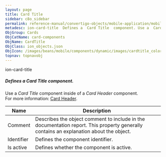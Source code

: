 ```yaml
---
layout: page
title: Card Title
sidebar: c8o_sidebar
permalink: reference-manual/convertigo-objects/mobile-application/mobile-components/card-components/card-title/
metadesc: ion-card-title  Defines a  Card Title  component. Use a  Card Title  component inside of a  Card Header  component.  For more information  <a href='ht
ObjGroup: Cards
ObjCatName: card-components
ObjName: CardTitle
ObjClass: ion_objects.json
ObjIcon: /images/beans/mobile/components/dynamic/images/cardtitle_color_32x32.png
topnav: topnavobj
---
```

ion-card-title<br/>

##### Defines a <i>Card Title</i> component.<br/>
Use a <i>Card Title</i> component inside of a <i>Card Header</i> component.<br/>
 For more information: <a href='https://ionicframework.com/docs/v3/components/#card-header'>Card Header</a>.

Name | Description 
--- | ---
Comment | Describes the object comment to include in the documentation report.  This property generally contains an explanation about the object. 
Identifier | Defines the component identifier.  
Is active | Defines whether the component is active. 

